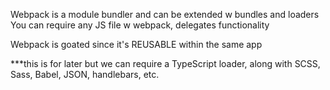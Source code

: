 Webpack is a module bundler and can be extended w bundles and loaders
You can require any JS file w webpack, delegates functionality

Webpack is goated since it's REUSABLE within the same app 

***this is for later but we can require a TypeScript loader, along with SCSS, Sass, Babel, JSON, handlebars, etc.
